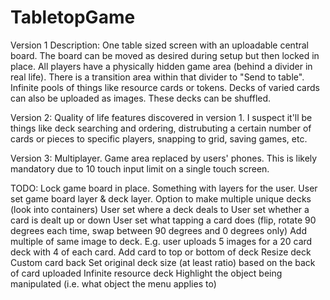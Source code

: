 # TabletopGame
Version 1 Description:
One table sized screen with an uploadable central board. The board can be moved as desired during setup but then locked in place. All players have a physically hidden game area (behind a divider in real life). There is a transition area within that divider to "Send to table". Infinite pools of things like resource cards or tokens. Decks of varied cards can also be uploaded as images. These decks can be shuffled.

Version 2:
Quality of life features discovered in version 1. I suspect it'll be things like deck searching and ordering, distrubuting a certain number of cards or pieces to specific players, snapping to grid, saving games, etc.

Version 3:
Multiplayer. Game area replaced by users' phones. This is likely mandatory due to 10 touch input limit on a single touch screen.

TODO:
Lock game board in place. Something with layers for the user. User set game board layer & deck layer. 
Option to make multiple unique decks (look into containers)
User set where a deck deals to
User set whether a card is dealt up or down
User set what tapping a card does (flip, rotate 90 degrees each time, swap between 90 degrees and 0 degrees only)
Add multiple of same image to deck. E.g. user uploads 5 images for a 20 card deck with 4 of each card.
Add card to top or bottom of deck
Resize deck
Custom card back
Set original deck size (at least ratio) based on the back of card uploaded
Infinite resource deck
Highlight the object being manipulated (i.e. what object the menu applies to)
